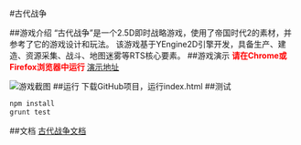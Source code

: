 ﻿#古代战争

##游戏介绍
“古代战争”是一个2.5D即时战略游戏，使用了帝国时代2的素材，并参考了它的游戏设计和玩法。
该游戏基于YEngine2D引擎开发，具备生产、建造、资源采集、战斗、地图迷雾等RTS核心要素。
##游戏演示
<strong style="color:red;">请在Chrome或Firefox浏览器中运行</strong>
[演示地址](http://120.27.30.201/game/war/index.html)

![游戏截图](http://images.cnitblog.com/blog/419321/201411/092254360815863.png)
##运行
下载GitHub项目，运行index.html
##测试
```js
npm install
grunt test
```
##文档
[古代战争文档](http://www.cnblogs.com/chaogex/p/4086142.html)